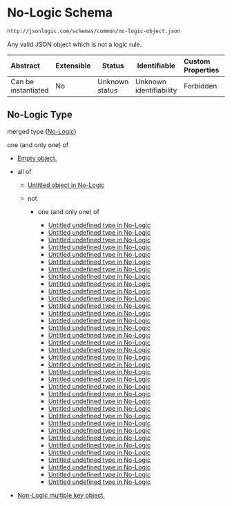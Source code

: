 # No-Logic Schema

```txt
http://jsonlogic.com/schemas/common/no-logic-object.json
```

Any valid JSON object which is not a logic rule.


| Abstract            | Extensible | Status         | Identifiable            | Custom Properties | Additional Properties | Access Restrictions | Defined In                                                                 |
| :------------------ | ---------- | -------------- | ----------------------- | :---------------- | --------------------- | ------------------- | -------------------------------------------------------------------------- |
| Can be instantiated | No         | Unknown status | Unknown identifiability | Forbidden         | Allowed               | none                | [no-logic-object.json](common/no-logic-object.json "open original schema") |

## No-Logic Type

merged type ([No-Logic](no-logic-object.md))

one (and only one) of

-   [Empty object.](no-logic-object-oneof-empty-object.md "check type definition")
-   all of

    -   [Untitled object in No-Logic](no-logic-object-oneof-non-logic-single-key-object-allof-0.md "check type definition")
    -   not

        -   one (and only one) of

            -   [Untitled undefined type in No-Logic](no-logic-object-oneof-non-logic-single-key-object-allof-1-not-oneof-0.md "check type definition")
            -   [Untitled undefined type in No-Logic](no-logic-object-oneof-non-logic-single-key-object-allof-1-not-oneof-1.md "check type definition")
            -   [Untitled undefined type in No-Logic](no-logic-object-oneof-non-logic-single-key-object-allof-1-not-oneof-2.md "check type definition")
            -   [Untitled undefined type in No-Logic](no-logic-object-oneof-non-logic-single-key-object-allof-1-not-oneof-3.md "check type definition")
            -   [Untitled undefined type in No-Logic](no-logic-object-oneof-non-logic-single-key-object-allof-1-not-oneof-4.md "check type definition")
            -   [Untitled undefined type in No-Logic](no-logic-object-oneof-non-logic-single-key-object-allof-1-not-oneof-5.md "check type definition")
            -   [Untitled undefined type in No-Logic](no-logic-object-oneof-non-logic-single-key-object-allof-1-not-oneof-6.md "check type definition")
            -   [Untitled undefined type in No-Logic](no-logic-object-oneof-non-logic-single-key-object-allof-1-not-oneof-7.md "check type definition")
            -   [Untitled undefined type in No-Logic](no-logic-object-oneof-non-logic-single-key-object-allof-1-not-oneof-8.md "check type definition")
            -   [Untitled undefined type in No-Logic](no-logic-object-oneof-non-logic-single-key-object-allof-1-not-oneof-9.md "check type definition")
            -   [Untitled undefined type in No-Logic](no-logic-object-oneof-non-logic-single-key-object-allof-1-not-oneof-10.md "check type definition")
            -   [Untitled undefined type in No-Logic](no-logic-object-oneof-non-logic-single-key-object-allof-1-not-oneof-11.md "check type definition")
            -   [Untitled undefined type in No-Logic](no-logic-object-oneof-non-logic-single-key-object-allof-1-not-oneof-12.md "check type definition")
            -   [Untitled undefined type in No-Logic](no-logic-object-oneof-non-logic-single-key-object-allof-1-not-oneof-13.md "check type definition")
            -   [Untitled undefined type in No-Logic](no-logic-object-oneof-non-logic-single-key-object-allof-1-not-oneof-14.md "check type definition")
            -   [Untitled undefined type in No-Logic](no-logic-object-oneof-non-logic-single-key-object-allof-1-not-oneof-15.md "check type definition")
            -   [Untitled undefined type in No-Logic](no-logic-object-oneof-non-logic-single-key-object-allof-1-not-oneof-16.md "check type definition")
            -   [Untitled undefined type in No-Logic](no-logic-object-oneof-non-logic-single-key-object-allof-1-not-oneof-17.md "check type definition")
            -   [Untitled undefined type in No-Logic](no-logic-object-oneof-non-logic-single-key-object-allof-1-not-oneof-18.md "check type definition")
            -   [Untitled undefined type in No-Logic](no-logic-object-oneof-non-logic-single-key-object-allof-1-not-oneof-19.md "check type definition")
            -   [Untitled undefined type in No-Logic](no-logic-object-oneof-non-logic-single-key-object-allof-1-not-oneof-20.md "check type definition")
            -   [Untitled undefined type in No-Logic](no-logic-object-oneof-non-logic-single-key-object-allof-1-not-oneof-21.md "check type definition")
            -   [Untitled undefined type in No-Logic](no-logic-object-oneof-non-logic-single-key-object-allof-1-not-oneof-22.md "check type definition")
            -   [Untitled undefined type in No-Logic](no-logic-object-oneof-non-logic-single-key-object-allof-1-not-oneof-23.md "check type definition")
            -   [Untitled undefined type in No-Logic](no-logic-object-oneof-non-logic-single-key-object-allof-1-not-oneof-24.md "check type definition")
            -   [Untitled undefined type in No-Logic](no-logic-object-oneof-non-logic-single-key-object-allof-1-not-oneof-25.md "check type definition")
            -   [Untitled undefined type in No-Logic](no-logic-object-oneof-non-logic-single-key-object-allof-1-not-oneof-26.md "check type definition")
            -   [Untitled undefined type in No-Logic](no-logic-object-oneof-non-logic-single-key-object-allof-1-not-oneof-27.md "check type definition")
            -   [Untitled undefined type in No-Logic](no-logic-object-oneof-non-logic-single-key-object-allof-1-not-oneof-28.md "check type definition")
            -   [Untitled undefined type in No-Logic](no-logic-object-oneof-non-logic-single-key-object-allof-1-not-oneof-29.md "check type definition")
            -   [Untitled undefined type in No-Logic](no-logic-object-oneof-non-logic-single-key-object-allof-1-not-oneof-30.md "check type definition")
            -   [Untitled undefined type in No-Logic](no-logic-object-oneof-non-logic-single-key-object-allof-1-not-oneof-31.md "check type definition")
            -   [Untitled undefined type in No-Logic](no-logic-object-oneof-non-logic-single-key-object-allof-1-not-oneof-32.md "check type definition")
            -   [Untitled undefined type in No-Logic](no-logic-object-oneof-non-logic-single-key-object-allof-1-not-oneof-33.md "check type definition")
            -   [Untitled undefined type in No-Logic](no-logic-object-oneof-non-logic-single-key-object-allof-1-not-oneof-34.md "check type definition")
            -   [Untitled undefined type in No-Logic](no-logic-object-oneof-non-logic-single-key-object-allof-1-not-oneof-35.md "check type definition")
-   [Non-Logic multiple key object.](no-logic-object-oneof-non-logic-multiple-key-object.md "check type definition")
